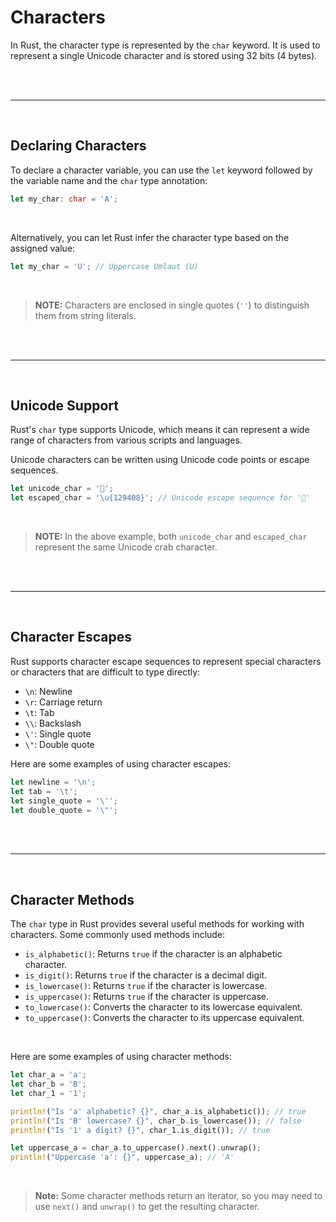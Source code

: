# Characters

In Rust, the character type is represented by the `char` keyword. It is used to represent a single Unicode character and is stored using 32 bits (4 bytes).

<br>

<br>

---

<br>

## Declaring Characters

To declare a character variable, you can use the `let` keyword followed by the variable name and the `char` type annotation:

```rust
let my_char: char = 'A';
```

<br>

Alternatively, you can let Rust infer the character type based on the assigned value:

```rust
let my_char = 'Ü'; // Uppercase Umlaut (U)
```

<br>

> **NOTE:** Characters are enclosed in single quotes (`''`) to distinguish them from string literals.

<br>

<br>

---

<br>

## Unicode Support

Rust's `char` type supports Unicode, which means it can represent a wide range of characters from various scripts and languages. 

Unicode characters can be written using Unicode code points or escape sequences.

```rust
let unicode_char = '🦀';
let escaped_char = '\u{129408}'; // Unicode escape sequence for '🦀'
```

<br>

> **NOTE:** In the above example, both `unicode_char` and `escaped_char` represent the same Unicode crab character.

<br>

<br>

---

<br>

## Character Escapes

Rust supports character escape sequences to represent special characters or characters that are difficult to type directly:

- `\n`: Newline
- `\r`: Carriage return
- `\t`: Tab
- `\\`: Backslash
- `\'`: Single quote
- `\"`: Double quote

Here are some examples of using character escapes:

```rust
let newline = '\n';
let tab = '\t';
let single_quote = '\'';
let double_quote = '\"';
```

<br>

<br>

---

<br>

## Character Methods

The `char` type in Rust provides several useful methods for working with characters. Some commonly used methods include:

- `is_alphabetic()`: Returns `true` if the character is an alphabetic character.
- `is_digit()`: Returns `true` if the character is a decimal digit.
- `is_lowercase()`: Returns `true` if the character is lowercase.
- `is_uppercase()`: Returns `true` if the character is uppercase.
- `to_lowercase()`: Converts the character to its lowercase equivalent.
- `to_uppercase()`: Converts the character to its uppercase equivalent.

<br>

Here are some examples of using character methods:

```rust
let char_a = 'a';
let char_b = 'B';
let char_1 = '1';

println!("Is 'a' alphabetic? {}", char_a.is_alphabetic()); // true
println!("Is 'B' lowercase? {}", char_b.is_lowercase()); // false
println!("Is '1' a digit? {}", char_1.is_digit()); // true

let uppercase_a = char_a.to_uppercase().next().unwrap();
println!("Uppercase 'a': {}", uppercase_a); // 'A'
```

<br>

> **Note:** Some character methods return an iterator, so you may need to use `next()` and `unwrap()` to get the resulting character.
